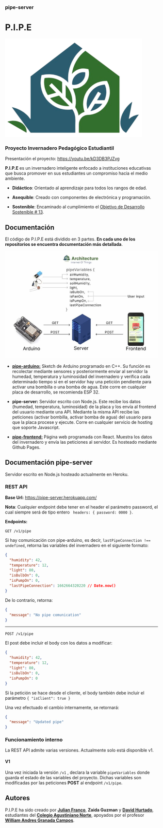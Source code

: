 ### pipe-server

# P.I.P.E

[![Logo de Pipe](https://raw.githubusercontent.com/Proyecto-Pipe/pipe-frontend/main/public/logo.png "Logo de Pipe")](# "Logo de Pipe")

### Proyecto Invernadero Pedagógico Estudiantil

Presentación el proyecto: https://youtu.be/kD3DB3PJZvg

**P.I.P.E** es un invernadero inteligente enfocado a instituciones educativas que busca promover en sus estudiantes un compromiso hacia el medio ambiente.

- **Didáctico**: Orientado al aprendizaje para todos los rangos de edad.

- **Asequible**: Creado con componentes de electrónica y programación.

- **Sostenible**: Encaminado al cumplimiento el [Objetivo de Desarrollo Sostenible # 13][objetivo de desarrollo sostenible # 13].

## Documentación

El código de P.I.P.E está dividido en 3 partes. **En cada uno de los repositorios se encuentra documentación más detallada**.

[![documentacion imagen](https://github.com/Proyecto-Pipe/.github/blob/main/pipe-architecture.jpg?raw=true "documentacion imagen")](# "documentacion imagen")

- **[pipe-arduino:][pipe-arduino]** Sketch de Arduino programado en C++. Su función es recolectar mediante sensores y posteriormente enviar al servidor la humedad, temperatura y luminosidad del invernadero y verifica cada determinado tiempo si en el servidor hay una petición pendiente para activar una bombilla o una bomba de agua. Este corre en cualquier placa de desarrollo, se recomienda ESP 32.

- **pipe-server:** Servidor escrito con Node.js. Este recibe los datos (humedad, temperatura, luminosidad) de la placa y los envía al frontend del usuario mediante una API. Mediante la misma API recibe las peticiones (activar bombilla, activar bomba de agua) del usuario para que la placa procese y ejecute. Corre en cualquier servicio de hosting que soporte Javascript.

- **[pipe-frontend:][pipe-frontend]** Página web programada con React. Muestra los datos del invernadero y envía las peticiones al servidor. Es hosteado mediante Github Pages.

## Documentación pipe-server

Servidor escrito en Node.js hosteado actualmente en Heroku.

### REST API

**Base Url:** https://pipe-server.herokuapp.com/

**Nota**: Cualquier endpoint debe tener en el header el parámetro password, el cual siempre será de tipo entero ` headers: { password: 0000 }`.

**Endpoints:**

```
GET /v1/pipe
```

Si hay comunicación con pipe-arduino, es decir, `lastPipeConnection !== undefined`, retorna las variables del invernadero en el siguiente formato:

```json
{
  "humidity": 42,
  "temperature": 12,
  "light": 80,
  "isBulbOn": 0,
  "isPumpOn": 0,
  "lastPipeConnection": 1662664320220 // Date.now()
}
```

De lo contrario, retorna:

```json
{
  "message": "No pipe comunication"
}
```

---

```
POST /v1/pipe
```

El post debe incluir el body con los datos a modificar:

```json
{
  "humidity": 42,
  "temperature": 12,
  "light": 80,
  "isBulbOn": 0,
  "isPumpOn": 0
}
```

Si la petición se hace desde el cliente, el body también debe incluir el parámetro `{ "isClient": true }`

Una vez efectuado el cambio internamente, se retornará:

```json
{
  "message": "Updated pipe"
}
```

### Funcionamiento interno

La REST API admite varias versiones. Actualmente solo está disponible v1.

#### V1

Una vez iniciada la versión `/v1` , declara la variable `pipeVariables` donde guarda el estado de las variables del proyecto. Dichas variables son modificadas por las peticiones **POST** al endpoint `/v1/pipe`.

## Autores

P.I.P.E ha sido creado por **[Julian Franco][julian franco]**, **Zaida Guzman** y **[David Hurtado][david hurtado]**, estudiantes del **[Colegio Agustiniano Norte][colegio agustiniano norte]**, apoyados por el profesor **[William Andres Granada Campos][william andres granada campos]**.

[objetivo de desarrollo sostenible # 13]: https://www.un.org/sustainabledevelopment/es/climate-change-2/ "Objetivo de Desarrollo Sostenible # 13"
[david hurtado]: https://santigo171.github.io/ "David Hurtado"
[william andres granada campos]: https://www.linkedin.com/in/william-andres-granada-campos-b4017116/ "William Andres Granada Campos"
[colegio agustiniano norte]: https://agustinianonorte.edu.co/ "Colegio Agustiniano Norte"
[pipe-arduino]: https://github.com/santigo171/pipe-arduino "pipe-arduino"
[julian franco]: https://www.instagram.com/Julianfranco_07/ "Julian Franco"
[pipe-server]: https://github.com/santigo171/pipe-server "pipe-server"
[pipe-frontend]: https://github.com/santigo171/pipe-frontend "pipe-frontend"
